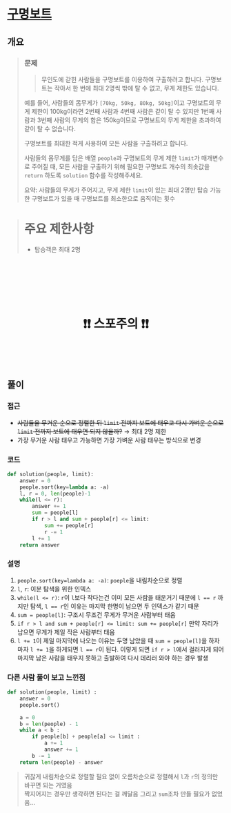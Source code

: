 # [구명보트](https://school.programmers.co.kr/learn/courses/30/lessons/42885)

## 개요
> ### 문제
> > 무인도에 갇힌 사람들을 구명보트를 이용하여 구출하려고 합니다. 구명보트는 작아서 한 번에 최대 2명씩 밖에 탈 수 없고, 무게 제한도 있습니다.
> 
> 예를 들어, 사람들의 몸무게가 `[70kg, 50kg, 80kg, 50kg]`이고 구명보트의 무게 제한이 100kg이라면 2번째 사람과 4번째 사람은 같이 탈 수 있지만 1번째 사람과 3번째 사람의 무게의 합은 150kg이므로 구명보트의 무게 제한을 초과하여 같이 탈 수 없습니다.
> 
> 구명보트를 최대한 적게 사용하여 모든 사람을 구출하려고 합니다.
> 
> 사람들의 몸무게를 담은 배열 `people`과 구명보트의 무게 제한 `limit`가 매개변수로 주어질 때, 모든 사람을 구출하기 위해 필요한 구명보트 개수의 최솟값을 `return` 하도록 `solution` 함수를 작성해주세요.
>
> 요약: 사람들의 무게가 주어지고, 무게 제한 `limit`이 있는 최대 2명만 탑승 가능한 구명보트가 있을 때 구명보트를 최소한으로 움직이는 횟수

> # 주요 제한사항
> - 탑승객은 최대 2명

<h1 align="center"><br><br><br>❗️❗️ 스포주의 ❗️❗️<br><br><br></h1>

## 풀이
### 접근
- ~~사람들을 무거운 순으로 정렬한 뒤 `limit` 전까지 보트에 태우고 다시 가벼운 순으로 `limit` 전까지 보트에 태우면 되지 않을까?~~ $\to$ 최대 2명 제한
- 가장 무거운 사람 태우고 가능하면 가장 가벼운 사람 태우는 방식으로 변경

### 코드
```python
def solution(people, limit):
    answer = 0
    people.sort(key=lambda a: -a)
    l, r = 0, len(people)-1
    while(l <= r):
        answer += 1
        sum = people[l]
        if r > l and sum + people[r] <= limit:
            sum += people[r]
            r -= 1
        l += 1
    return answer
```

### 설명
1. `people.sort(key=lambda a: -a)`: `poeple`을 내림차순으로 정렬
2. `l`, `r`: 이분 탐색을 위한 인덱스
3. `while(l <= r)`: `r`이 `l`보다 작다는건 이미 모든 사람을 태운거기 때문에 `l == r` 까지만 탐색, `l == r`인 이유는 마지막 한명이 남으면 두 인덱스가 같기 때문
4. `sum = people[l]`: 구조시 무조건 무게가 무거운 사람부터 태움 
5. `if r > l and sum + people[r] <= limit: sum += people[r]` 만약 자리가 남으면 무게가 제일 작은 사람부터 태움
6. `l += 1`이 제일 마지막에 나오는 이유는 두명 남았을 때 `sum = people[l]`을 하자 마자 `l += 1`을 하게되면 `l == r`이 된다. 이렇게 되면 `if r > l`에서 걸러지게 되어 마지막 남은 사람을 태우지 못하고 출발하여 다시 데리러 와야 하는 경우 발생

### 다른 사람 풀이 보고 느낀점
```python
def solution(people, limit) :
    answer = 0
    people.sort()

    a = 0
    b = len(people) - 1
    while a < b :
        if people[b] + people[a] <= limit :
            a += 1
            answer += 1
        b -= 1
    return len(people) - answer
```
> 귀찮게 내림차순으로 정렬할 필요 없이 오름차순으로 정렬해서 `l`과 `r`의 정의만 바꾸면 되는 거였음  
> 짝지어지는 경우만 생각하면 된다는 걸 깨달음 그리고 `sum`조차 만들 필요가 없었음...
